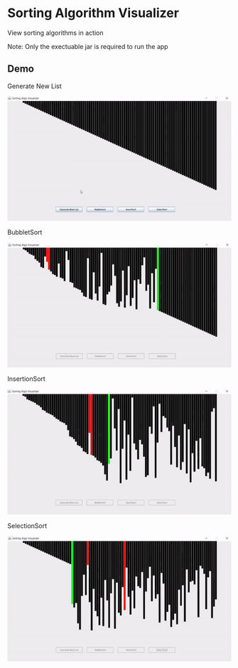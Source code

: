 # Sorting Algorithm Visualizer

View sorting algorithms in action

Note: Only the exectuable jar is required to run the app

## Demo

Generate New List

![GIF demo_generate](img/demo_generate.gif)

BubbletSort

![GIF demo_bubble](img/demo_bubble.gif)

InsertionSort

![GIF demo_insert](img/demo_insert.gif)

SelectionSort

![GIF demo_select](img/demo_select.gif)

